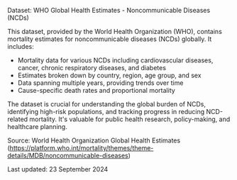 Dataset: WHO Global Health Estimates - Noncommunicable Diseases (NCDs)

This dataset, provided by the World Health Organization (WHO), contains mortality estimates for noncommunicable diseases (NCDs) globally. It includes:

- Mortality data for various NCDs including cardiovascular diseases, cancer, chronic respiratory diseases, and diabetes
- Estimates broken down by country, region, age group, and sex
- Data spanning multiple years, providing trends over time
- Cause-specific death rates and proportional mortality

The dataset is crucial for understanding the global burden of NCDs, identifying high-risk populations, and tracking progress in reducing NCD-related mortality. It's valuable for public health research, policy-making, and healthcare planning.

Source: World Health Organization Global Health Estimates
(https://platform.who.int/mortality/themes/theme-details/MDB/noncommunicable-diseases)

Last updated: 23 September 2024
